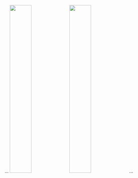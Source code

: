 ...
<img src="./you(blue).png" width="37%"></img><font size="101110101011011101001110101110101110100000"></font>
<img src="./you(yellow).png" width="37%"></img>
...







